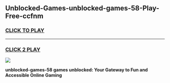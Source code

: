 
## Unblocked-Games-unblocked-games-58-Play-Free-ccfnm
<h3>
<a href="https://premium76.site?title=unblocked-games-58&ref=09A">CLICK TO PLAY</a></h3>
<hr>

<h3>
<a href="https://premium76.site?title=unblocked-games-58&ref=09A">CLICK 2 PLAY</a>
  
</h3>

<a href="https://premium76.site?title=unblocked-games-58&ref=09A"><img src="https://clearcache.store/games.png"></a>


**unblocked-games-58 games unblocked: Your Gateway to Fun and Accessible Online Gaming**
